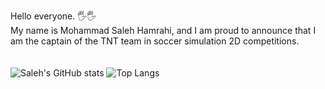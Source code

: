 Hello everyone. 🖐️🖐️<br>
My name is Mohammad Saleh Hamrahi, and I am proud to announce that I am the captain of the TNT team in soccer simulation 2D competitions.
<br><br><br>
![Saleh's GitHub stats](https://github-readme-stats.vercel.app/api?username=SalehHamrahi&show_icons=true&theme=cobalt)
![Top Langs](https://github-readme-stats.vercel.app/api/top-langs/?username=SalehHamrahi&theme=cobalt&layout=compact&hide_title=true&exclude_repo=Jupiter-OS&hide=Assembly)
